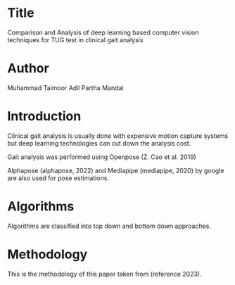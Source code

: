 # Title
Comparison and Analysis of deep learning based computer vision techniques for TUG test in clinical gait analysis

# Author
Muhammad Taimoor Adil
Partha Mandal

# Introduction
Clinical gait analysis is usually done with expensive motion capture systems but deep learning technologies can cut down the analysis cost.

Gait analysis was performed using Openpose (Z. Cao et al. 2019)

Alphapose (alphapose, 2022) and Mediapipe (mediapipe, 2020) by google are also used for pose estimations.

# Algorithms
Algorithms are classified into top down and bottom down approaches.

# Methodology
This is the methodology of this paper taken from (reference 2023).